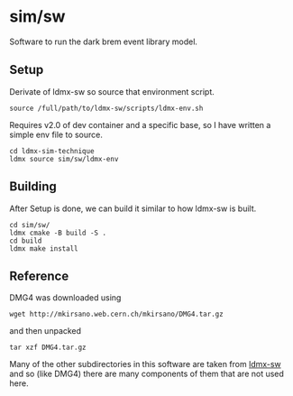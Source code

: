 # sim/sw
Software to run the dark brem event library model.

## Setup
Derivate of ldmx-sw so source that environment script.
```
source /full/path/to/ldmx-sw/scripts/ldmx-env.sh
```
Requires v2.0 of dev container and a specific base, so
I have written a simple env file to source.
```
cd ldmx-sim-technique
ldmx source sim/sw/ldmx-env
```

## Building
After Setup is done, we can build it similar to how ldmx-sw is built.
```
cd sim/sw/
ldmx cmake -B build -S .
cd build
ldmx make install
```

## Reference
DMG4 was downloaded using
```
wget http://mkirsano.web.cern.ch/mkirsano/DMG4.tar.gz
```
and then unpacked
```
tar xzf DMG4.tar.gz
```
Many of the other subdirectories in this software are taken from
[ldmx-sw](https://github.com/LDMX-Software/ldmx-sw.git) and so (like DMG4)
there are many components of them that are not used here.
